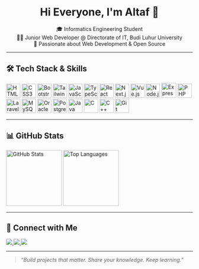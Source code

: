 <h1 align="center">Hi Everyone, I'm Altaf 👋</h1>

<p align="center">
  🎓 Informatics Engineering Student <br/>
  👨‍💻 Junior Web Developer @ Directorate of IT, Budi Luhur University <br/>
  🚀 Passionate about Web Development & Open Source
</p>

---

## 🛠️ Tech Stack & Skills

<div align="left">
  <img src="https://cdn.jsdelivr.net/gh/devicons/devicon/icons/html5/html5-original.svg" height="38" alt="HTML5" />
  <img src="https://cdn.jsdelivr.net/gh/devicons/devicon/icons/css3/css3-original.svg" height="38" alt="CSS3" />
  <img src="https://cdn.jsdelivr.net/gh/devicons/devicon/icons/bootstrap/bootstrap-original.svg" height="38" alt="Bootstrap" />
  <img src="https://cdn.simpleicons.org/tailwindcss/06B6D4" height="38" alt="Tailwind CSS" />
  <img src="https://cdn.jsdelivr.net/gh/devicons/devicon/icons/javascript/javascript-original.svg" height="38" alt="JavaScript" />
  <img src="https://cdn.jsdelivr.net/gh/devicons/devicon/icons/typescript/typescript-original.svg" height="38" alt="TypeScript" />
  <img src="https://cdn.jsdelivr.net/gh/devicons/devicon/icons/react/react-original.svg" height="38" alt="React" />
  <img src="https://cdn.jsdelivr.net/gh/devicons/devicon/icons/nextjs/nextjs-original.svg" height="38" alt="Next.js" />
  <img src="https://cdn.jsdelivr.net/gh/devicons/devicon/icons/vuejs/vuejs-original.svg" height="38" alt="Vue.js" />
  <img src="https://cdn.jsdelivr.net/gh/devicons/devicon/icons/nodejs/nodejs-original.svg" height="38" alt="Node.js" />
  <img src="https://cdn.jsdelivr.net/gh/devicons/devicon/icons/express/express-original.svg" height="40" alt="Express.js" />
  <img src="https://cdn.jsdelivr.net/gh/devicons/devicon/icons/php/php-original.svg" height="38" alt="PHP" />
  <img src="https://cdn.simpleicons.org/laravel/FF2D20" height="38" alt="Laravel" />
  <img src="https://cdn.simpleicons.org/mysql/4479A1" height="38" alt="MySQL" />
  <img src="https://cdn.simpleicons.org/oracle/F80000" height="38" alt="Oracle DB" />
  <img src="https://cdn.jsdelivr.net/gh/devicons/devicon/icons/postgresql/postgresql-original.svg" height="38" alt="PostgreSQL" />
  <img src="https://cdn.jsdelivr.net/gh/devicons/devicon/icons/java/java-original.svg" height="38" alt="Java" />
  <img src="https://cdn.jsdelivr.net/gh/devicons/devicon/icons/c/c-original.svg" height="38" alt="C" />
  <img src="https://cdn.jsdelivr.net/gh/devicons/devicon/icons/cplusplus/cplusplus-original.svg" height="38" alt="C++" />
  <img src="https://cdn.jsdelivr.net/gh/devicons/devicon/icons/git/git-original.svg" height="38" alt="Git" />
</div>

---

## 📊 GitHub Stats

<div align="left">
  <img src="https://github-readme-stats.vercel.app/api?username=Aftlah&show_icons=true&theme=dracula&hide_border=false&count_private=true" height="150" alt="GitHub Stats" />
  <img src="https://github-readme-stats.vercel.app/api/top-langs?username=Aftlah&layout=compact&theme=dracula&hide_border=false&langs_count=6" height="150" alt="Top Languages" />
</div>

---

## 🔗 Connect with Me

<div align="left">
  <a href="https://www.instagram.com/aftlah/" target="_blank">
    <img src="https://img.shields.io/badge/Instagram-%23E4405F?logo=instagram&logoColor=white&style=for-the-badge" />
  </a>
  <a href="https://www.linkedin.com/in/altaf-fattah-amanullah-10b852266/" target="_blank">
    <img src="https://img.shields.io/badge/LinkedIn-%230077B5?logo=linkedin&logoColor=white&style=for-the-badge" />
  </a>
  <a href="https://twitter.com/aftlah_" target="_blank">
    <img src="https://img.shields.io/badge/Twitter-%231DA1F2?logo=twitter&logoColor=white&style=for-the-badge" />
  </a>
</div>

---

> *“Build projects that matter. Share your knowledge. Keep learning.”*
